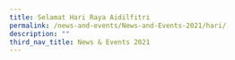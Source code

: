```yaml
---
title: Selamat Hari Raya Aidilfitri
permalink: /news-and-events/News-and-Events-2021/hari/
description: ""
third_nav_title: News & Events 2021
---
```

